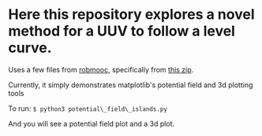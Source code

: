 # Here this repository explores a novel method for a UUV to follow a level curve. 

Uses a few files from [robmooc](https://www.ensta-bretagne.fr/jaulin/robmooc.html), specifically from [this zip](https://www.ensta-bretagne.fr/jaulin/robmoocpy.zip).

Currently, it simply demonstrates matplotlib's potential field and 3d plotting tools

To run:
    ```$ python3 potential\_field\_islands.py```

And you will see a potential field plot and a 3d plot.
